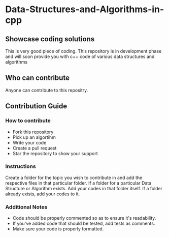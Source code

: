 # Data-Structures-and-Algorithms-in-cpp
## Showcase coding solutions
This is very good piece of coding. This repository is in development phase and will soon provide you with c++ code of various data structures and algorithms

## __Who can contribute__

Anyone can contribute to this repositry.

## __Contribution Guide__

### How to contribute

-  Fork this repository
-  Pick up an algortihm
-  Write your code
-  Create a pull request
-  Star the repository to show your support

### Instructions

Create a folder for the topic you wish to contribute in and add the respective files in that particular folder. If a folder for a particular Data Structure or Algorithm exists. Add your codes in that folder itself. If a folder already exists, add your codes to it.

### Additional Notes

-  Code should be properly commented so as to ensure it's readability.
-  If you've added code that should be tested, add tests as comments.
-  Make sure your code is properly formatted.
